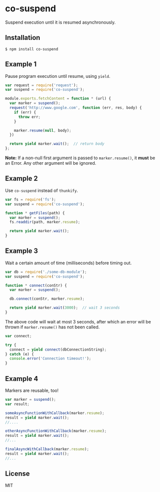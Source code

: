 # co-suspend

Suspend execution until it is resumed asynchronously.

## Installation

```
$ npm install co-suspend
```

## Example 1

Pause program execution until resume, using `yield`.

```javascript
var request = require('request');
var suspend = require('co-suspend');

module.exports.fetchContent = function * (url) {
  var marker = suspend();
  request('http://www.google.com', function (err, res, body) {
    if (err) {
      throw err;
    }

    marker.resume(null, body);
  })

  return yield marker.wait();  // return body
};
```

**Note:** If a non-null first argument is passed to `marker.resume()`, it **must** be an Error.
Any other argument will be ignored.


## Example 2

Use `co-suspend` instead of `thunkify`.

```javascript
var fs = require('fs');
var suspend = require('co-suspend');

function * getFiles(path) {
  var marker = suspend();
  fs.readdir(path, marker.resume);

  return yield marker.wait();
}
```

## Example 3

Wait a certain amount of time (milliseconds) before timing out.

```javascript
var db = require('./some-db-module');
var suspend = require('co-suspend');

function * connect(conStr) {
  var marker = suspend();

  db.connect(conStr, marker.resume);

  return yield marker.wait(3000);  // wait 3 seconds
}
```

The above code will wait at most 3 seconds, after which an error will be thrown if
`marker.resume()` has not been called.

```javascript
var connect;

try {
  connect = yield connect(dbConnectionString);
} catch (e) {
  console.error('Connection timeout!');
}
```

## Example 4

Markers are reusable, too!

```javascript
var marker = suspend();
var result;

someAsyncFunctionWithCallback(marker.resume);
result = yield marker.wait();
//....

otherAsyncFunctionWithCallback(marker.resume);
result = yield marker.wait();
//...

finalAsyncWithCallback(marker.resume);
result = yield marker.wait();
//...
```


## License

MIT
